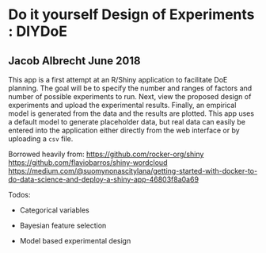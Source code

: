 # Do it yourself Design of Experiments : DIYDoE
## Jacob Albrecht June 2018

This app is a first attempt at an R/Shiny application to facilitate DoE planning.  The goal will be to specify the number and ranges of factors and number of possible experiments to run. Next, view the proposed design of experiments and upload the experimental results.  Finally, an empirical model is generated from the data and the results are plotted.  This app uses a default model to generate placeholder data, but real data can easily be entered into the application either directly from the web interface or by uploading a `csv` file.

Borrowed heavily from:
https://github.com/rocker-org/shiny
https://github.com/flaviobarros/shiny-wordcloud
https://medium.com/@suomynonascitylana/getting-started-with-docker-to-do-data-science-and-deploy-a-shiny-app-46803f8a0a69

Todos:
- Categorical variables

- Bayesian feature selection

- Model based experimental design

